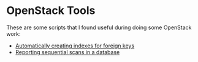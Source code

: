# OpenStack Tools

These are some scripts that I found useful during doing some OpenStack work:

 - [Automatically creating indexes for foreign keys](database)
 - [Reporting sequential scans in a database](reporting)
